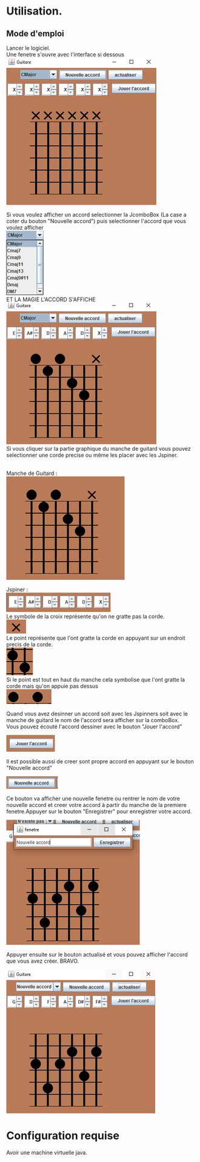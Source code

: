 # Utilisation.
## Mode d'emploi
Lancer le logiciel.<br/>
Une fenetre s'ouvre avec l'interface si dessous<br/>
![Fenetre7](Fenetre7.png) <br/>

Si vous voulez afficher un accord selectionner la JcomboBox (La case a coter du bouton "Nouvelle accord") puis selectionner l'accord que vous voulez afficher<br/>
![Combo](Combo.png) <br/>
ET LA MAGIE L'ACCORD S'AFFICHE<br/>
![accord](accord.png) <br/>
Si vous cliquer sur la partie graphique du manche de guitard vous pouvez selectionner une corde precise ou même les placer avec les Jspiner.<br/><br/>

Manche de Guitard : <br/>
![manche](manche.png) <br/>

Jspiner : <br/>
![Jspiner](Jspiner.png) <br/>
Le symbole de la croix représente qu'on ne gratte pas la corde.<br/>
![croix](croix.png) <br/>
Le point représente que l'ont gratte la corde en appuyant sur un endroit precis de la corde.<br/>
![point2.png](point2.png) <br/>
Si le point est tout en haut du manche cela symbolise que l'ont gratte la corde mais qu'on appuie pas dessus<br/>
![point.png](point.png) <br/>

Quand vous avez desinner un accord soit avec les Jspinners soit avec le manche de guitard le nom de l'accord sera afficher sur la comboBox.<br/>
Vous pouvez écouté l'accord dessiner avec le bouton "Jouer l'accord"<br/>

![jouer](jouer.png) <br/>

Il est possible aussi de creer sont propre accord en appuyant sur le bouton "Nouvelle accord"<br/>

![nouveau](nouveau.png) <br/>

Ce bouton va afficher une nouvelle fenetre ou rentrer le nom de votre nouvelle accord et creer votre accord à partir du manche de la premiere fenetre.Appuyer sur le bouton "Enregistrer" pour enregistrer votre accord.<br/>

![creer](creer.png) <br/>

Appuyer ensuite sur le bouton actualisé et vous pouvez afficher l'accord que vous avez créer. BRAVO.<br/>

![BRAVO](BRAVO.png) <br/>


# Configuration requise
Avoir une machine virtuelle java.
